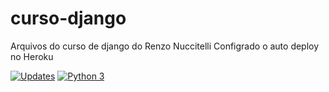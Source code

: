 # curso-django
Arquivos do curso de django do Renzo Nuccitelli
Configrado o auto deploy no Heroku

[![Updates](https://pyup.io/repos/github/brunoccalmeida/curso-django/shield.svg)](https://pyup.io/repos/github/brunoccalmeida/curso-django/)
[![Python 3](https://pyup.io/repos/github/brunoccalmeida/curso-django/python-3-shield.svg)](https://pyup.io/repos/github/brunoccalmeida/curso-django/)
